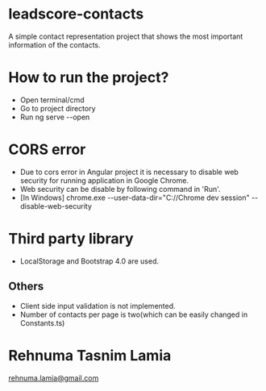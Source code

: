 # leadscore-contacts
A simple contact representation project that shows the most important information of the contacts.

# How to run the project?
- Open terminal/cmd
- Go to project directory
- Run ng serve --open

# CORS error
- Due to cors error in Angular project it is necessary to disable web security for running application in Google Chrome.
- Web security can be disable by following command in 'Run'.
- [In Windows] chrome.exe --user-data-dir="C://Chrome dev session" --disable-web-security

# Third party library
- LocalStorage and Bootstrap 4.0 are used.

## Others
- Client side input validation is not implemented. 
- Number of contacts per page is two(which can be easily changed in Constants.ts)

# Rehnuma Tasnim Lamia
rehnuma.lamia@gmail.com
